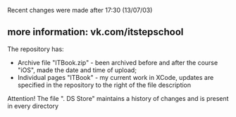 Recent changes were made after 17:30 (13/07/03)

more information: vk.com/itstepschool
-------------------------------------

The repository has:

- Archive file "ITBook.zip" - been archived before and after the course "iOS", made the date and time of upload;
- Individual pages "ITBook" - my current work in XCode, updates are specified in the repository to the right of the file description

Attention! The file ". DS Store" maintains a history of changes and is present in every directory
